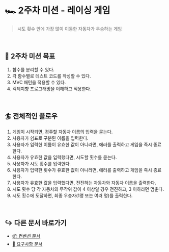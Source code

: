 # 🏎️ 2주차 미션 - 레이싱 게임

> 시도 횟수 안에 가장 많이 이동한 자동차가 우승하는 게임

<br/>

## 🥇 2주차 미션 목표

1. 함수를 분리할 수 있다.
2. 각 함수별로 테스트 코드를 작성할 수 있다.
3. MVC 패턴을 적용할 수 있다.
4. 객체지향 프로그래밍을 이해하고 적용한다.

<br/>

## 🏄 전체적인 플로우

1. 게임이 시작되면, 경주할 자동차 이름의 입력을 묻는다.
2. 사용자가 쉼표로 구분된 이름을 입력한다.
3. 사용자가 입력한 이름이 유효한 값이 아니라면, 에러를 출력하고 게임을 즉시 종료한다.
4. 사용자가 유효한 값을 입력했다면, 시도할 횟수를 묻는다.
5. 사용자가 시도 횟수를 입력한다.
6. 사용자가 입력한 횟수가 유효한 값이 아니라면, 에러를 출력하고 게임을 즉시 종료한다.
7. 사용자가 유효한 값을 입력했다면, 전진하는 자동차와 자동차 이름을 출력한다.
8. 시도 횟수 당 각 자동차의 무작위 값이 4 이상일 경우 전진하고, 3 이하라면 멈춘다.
9. 시도 횟수에 도달하면, 최종 우승자(1명 또는 여러 명)를 출력한다.

<br/>

## ↪️ 다른 문서 바로가기

- [📦 컨벤션 문서](./convention.md)
- [📝 요구사항 문서](./requirement.md)
